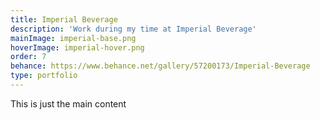 ```yaml
---
title: Imperial Beverage
description: 'Work during my time at Imperial Beverage'
mainImage: imperial-base.png
hoverImage: imperial-hover.png
order: 7
behance: https://www.behance.net/gallery/57200173/Imperial-Beverage
type: portfolio
---
```


This is just the main content
